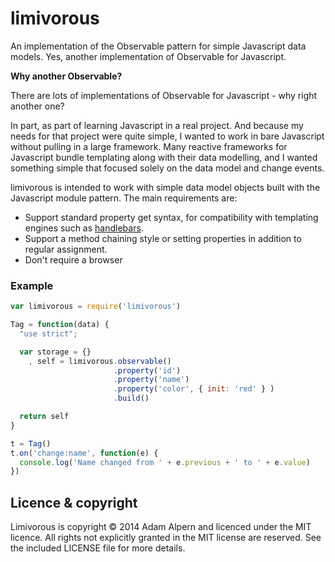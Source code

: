 # limivorous

 An implementation of the Observable pattern for simple Javascript
 data models. Yes, another implementation of Observable for
 Javascript.

**Why another Observable?**

There are lots of implementations of Observable for Javascript - why
right another one?

In part, as part of learning Javascript in a real project. And because
my needs for that project were quite simple, I wanted to work in bare
Javascript without pulling in a large framework. Many reactive
frameworks for Javascript bundle templating along with their data
modelling, and I wanted something simple that focused solely on the
data model and change events.

limivorous is intended to work with simple data model objects built
with the Javascript module pattern. The main requirements are:

* Support standard property get syntax, for compatibility with
  templating engines such as [handlebars](http://handlebarsjs.com/).
* Support a method chaining style or setting properties in addition to
  regular assignment.
* Don't require a browser

### Example

```javascript
var limivorous = require('limivorous')

Tag = function(data) {
  "use strict";

  var storage = {}
    , self = limivorous.observable()
                       .property('id')
                       .property('name')
                       .property('color', { init: 'red' } )
                       .build()

  return self
}

t = Tag()
t.on('change:name', function(e) {
  console.log('Name changed from ' + e.previous + ' to ' + e.value)
})
```

## Licence & copyright

Limivorous is copyright &copy; 2014 Adam Alpern and licenced under the
MIT licence. All rights not explicitly granted in the MIT license are
reserved. See the included LICENSE file for more details.
